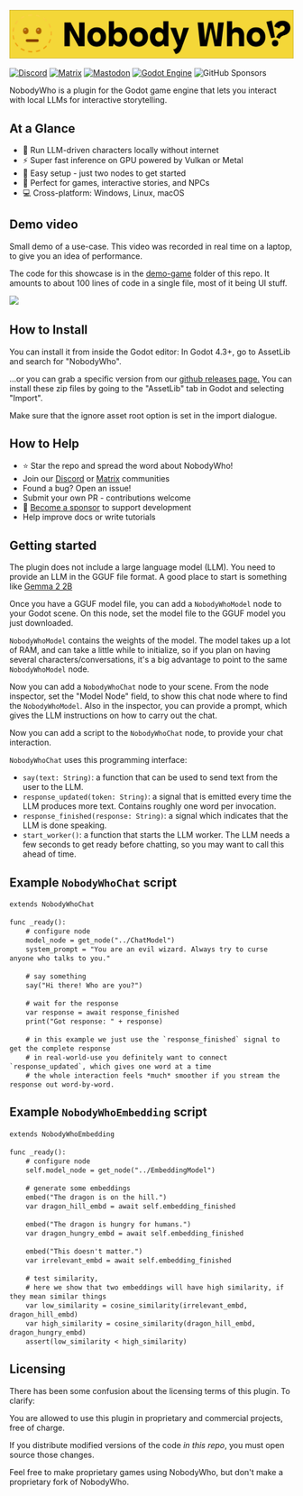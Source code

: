 ![Nobody Who](./assets/banner.png)

[![Discord](https://img.shields.io/discord/1308812521456799765?logo=discord&style=flat-square)](https://discord.gg/qhaMc2qCYB)
[![Matrix](https://img.shields.io/badge/Matrix-000?logo=matrix&logoColor=fff)](https://matrix.to/#/#nobodywho:matrix.org)
[![Mastodon](https://img.shields.io/badge/Mastodon-6364FF?logo=mastodon&logoColor=fff&style=flat-square)](https://mastodon.gamedev.place/@nobodywho)
[![Godot Engine](https://img.shields.io/badge/Godot-%23FFFFFF.svg?logo=godot-engine&style=flat-square)](https://godotengine.org/asset-library/asset/2886)
![GitHub Sponsors](https://img.shields.io/github/sponsors/nobodywho-ooo?style=flat-square)


NobodyWho is a plugin for the Godot game engine that lets you interact with local LLMs for interactive storytelling.


## At a Glance

* 🏃 Run LLM-driven characters locally without internet
* ⚡ Super fast inference on GPU powered by Vulkan or Metal
* 🔧 Easy setup - just two nodes to get started
* 🎯 Perfect for games, interactive stories, and NPCs
* 💻 Cross-platform: Windows, Linux, macOS

## Demo video

Small demo of a use-case. This video was recorded in real time on a laptop, to give you an idea of performance.

The code for this showcase is in the [demo-game](./demo-game) folder of this repo. It amounts to about 100 lines of code in a single file, most of it being UI stuff.

![](./assets/foobars-potionshop.gif)

## How to Install

You can install it from inside the Godot editor: In Godot 4.3+, go to AssetLib and search for "NobodyWho".

...or you can grab a specific version from our [github releases page.](https://github.com/nobodywho-ooo/nobodywho/releases) You can install these zip files by going to the "AssetLib" tab in Godot and selecting "Import".

Make sure that the ignore asset root option is set in the import dialogue.

## How to Help 

* ⭐ Star the repo and spread the word about NobodyWho!
* Join our [Discord](https://discord.gg/qhaMc2qCYB) or [Matrix](https://matrix.to/#/#nobodywho:matrix.org) communities
* Found a bug? Open an issue!
* Submit your own PR - contributions welcome
* 💝 [Become a sponsor](https://github.com/sponsors/nobodywho-ooo) to support development
* Help improve docs or write tutorials


## Getting started

The plugin does not include a large language model (LLM). You need to provide an LLM in the GGUF file format. A good place to start is something like [Gemma 2 2B](https://huggingface.co/bartowski/gemma-2-2b-it-GGUF/resolve/main/gemma-2-2b-it-Q4_K_M.gguf)

Once you have a GGUF model file, you can add a `NobodyWhoModel` node to your Godot scene. On this node, set the model file to the GGUF model you just downloaded.

`NobodyWhoModel` contains the weights of the model. The model takes up a lot of RAM, and can take a little while to initialize, so if you plan on having several characters/conversations, it's a big advantage to point to the same `NobodyWhoModel` node.

Now you can add a `NobodyWhoChat` node to your scene. From the node inspector, set the "Model Node" field, to show this chat node where to find the `NobodyWhoModel`.
Also in the inspector, you can provide a prompt, which gives the LLM instructions on how to carry out the chat.

Now you can add a script to the `NobodyWhoChat` node, to provide your chat interaction.

`NobodyWhoChat` uses this programming interface:

- `say(text: String)`: a function that can be used to send text from the user to the LLM.
- `response_updated(token: String)`: a signal that is emitted every time the LLM produces more text. Contains roughly one word per invocation.
- `response_finished(response: String)`: a signal which indicates that the LLM is done speaking.
- `start_worker()`: a function that starts the LLM worker. The LLM needs a few seconds to get ready before chatting, so you may want to call this ahead of time.


## Example `NobodyWhoChat` script

```gdscript
extends NobodyWhoChat

func _ready():
	# configure node
	model_node = get_node("../ChatModel")
	system_prompt = "You are an evil wizard. Always try to curse anyone who talks to you."

	# say something
	say("Hi there! Who are you?")

	# wait for the response
	var response = await response_finished
	print("Got response: " + response)

    # in this example we just use the `response_finished` signal to get the complete response
    # in real-world-use you definitely want to connect `response_updated`, which gives one word at a time
    # the whole interaction feels *much* smoother if you stream the response out word-by-word.
```


## Example `NobodyWhoEmbedding` script

```gdscript
extends NobodyWhoEmbedding

func _ready():
    # configure node
    self.model_node = get_node("../EmbeddingModel")

    # generate some embeddings
    embed("The dragon is on the hill.")
    var dragon_hill_embd = await self.embedding_finished

    embed("The dragon is hungry for humans.")
    var dragon_hungry_embd = await self.embedding_finished

    embed("This doesn't matter.")
    var irrelevant_embd = await self.embedding_finished

    # test similarity,
    # here we show that two embeddings will have high similarity, if they mean similar things
    var low_similarity = cosine_similarity(irrelevant_embd, dragon_hill_embd)
    var high_similarity = cosine_similarity(dragon_hill_embd, dragon_hungry_embd) 
    assert(low_similarity < high_similarity)
```


## Licensing

There has been some confusion about the licensing terms of this plugin. To clarify:

You are allowed to use this plugin in proprietary and commercial projects, free of charge.

If you distribute modified versions of the code *in this repo*, you must open source those changes.

Feel free to make proprietary games using NobodyWho, but don't make a proprietary fork of NobodyWho.
